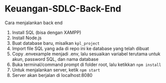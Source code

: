 # Keuangan-SDLC-Back-End

Cara menjalankan back end
1. Install SQL (bisa dengan XAMPP)
2. Install Node.js
3. Buat database baru, misalkan `kpl_project`
4. Import file SQL yang ada di repo ini ke database yang telah dibuat
5. Copy .envexample menjadi .env, lalu sesuaikan variabel terutama untuk akun, password SQL, dan nama database
6. Buka terminal/command prompt di folder root, lalu ketikkan `npm install`
7. Untuk menjalankan server, ketik `npm start`
8. Server akan berjalan di localhost:8080
